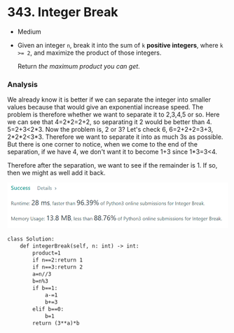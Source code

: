 # 343. Integer Break

* Medium
*   Given an integer `n`, break it into the sum of `k` **positive integers**, where `k >= 2`, and maximize the product of those integers.

    Return _the maximum product you can get_.

### Analysis&#x20;

We already know it is better if we can separate the integer into smaller values because that would give an exponential increase speed. The problem is therefore whether we want to separate it to 2,3,4,5 or so. Here we can see that 4=2\*2=2+2, so separating it 2 would be better than 4. 5=2+3<2\*3. Now the problem is, 2 or 3? Let's check 6, 6=2+2+2=3+3, 2\*2\*2<3\*3. Therefore we want to separate it into as much 3s as possible. But there is one corner to notice, when we come to the end of the separation, if we have 4, we don't want it to become 1+3 since 1\*3=3<4.&#x20;

Therefore after the separation, we want to see if the remainder is 1. If so, then we might as well add it back.&#x20;

![](<../../../../.gitbook/assets/image (287).png>)

```
class Solution:
    def integerBreak(self, n: int) -> int:
        product=1
        if n==2:return 1
        if n==3:return 2
        a=n//3
        b=n%3
        if b==1:
            a-=1
            b+=3
        elif b==0:
            b=1
        return (3**a)*b
```
